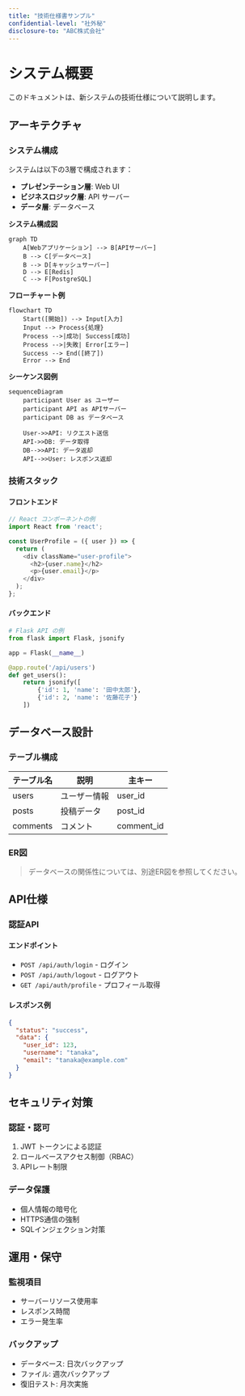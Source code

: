 ```yaml
---
title: "技術仕様書サンプル"
confidential-level: "社外秘"
disclosure-to: "ABC株式会社"
---
```


# システム概要

このドキュメントは、新システムの技術仕様について説明します。

## アーキテクチャ

### システム構成

システムは以下の3層で構成されます：

- **プレゼンテーション層**: Web UI
- **ビジネスロジック層**: API サーバー
- **データ層**: データベース

**システム構成図**

```mermaid
graph TD
    A[Webアプリケーション] --> B[APIサーバー]
    B --> C[データベース]
    B --> D[キャッシュサーバー]
    D --> E[Redis]
    C --> F[PostgreSQL]
```

**フローチャート例**

```mermaid
flowchart TD
    Start([開始]) --> Input[入力]
    Input --> Process{処理}
    Process -->|成功| Success[成功]
    Process -->|失敗| Error[エラー]
    Success --> End([終了])
    Error --> End
```

**シーケンス図例**

```mermaid
sequenceDiagram
    participant User as ユーザー
    participant API as APIサーバー
    participant DB as データベース
    
    User->>API: リクエスト送信
    API->>DB: データ取得
    DB-->>API: データ返却
    API-->>User: レスポンス返却
```


### 技術スタック

#### フロントエンド

```javascript
// React コンポーネントの例
import React from 'react';

const UserProfile = ({ user }) => {
  return (
    <div className="user-profile">
      <h2>{user.name}</h2>
      <p>{user.email}</p>
    </div>
  );
};
```

#### バックエンド

```python
# Flask API の例
from flask import Flask, jsonify

app = Flask(__name__)

@app.route('/api/users')
def get_users():
    return jsonify([
        {'id': 1, 'name': '田中太郎'},
        {'id': 2, 'name': '佐藤花子'}
    ])
```

## データベース設計

### テーブル構成

| テーブル名 | 説明         | 主キー     |
| ---------- | ------------ | ---------- |
| users      | ユーザー情報 | user_id    |
| posts      | 投稿データ   | post_id    |
| comments   | コメント     | comment_id |

### ER図

> データベースの関係性については、別途ER図を参照してください。

## API仕様

### 認証API

#### エンドポイント

- `POST /api/auth/login` - ログイン
- `POST /api/auth/logout` - ログアウト
- `GET /api/auth/profile` - プロフィール取得

#### レスポンス例

```json
{
  "status": "success",
  "data": {
    "user_id": 123,
    "username": "tanaka",
    "email": "tanaka@example.com"
  }
}
```

## セキュリティ対策

### 認証・認可

1. JWT トークンによる認証
2. ロールベースアクセス制御（RBAC）
3. APIレート制限

### データ保護

- 個人情報の暗号化
- HTTPS通信の強制
- SQLインジェクション対策

## 運用・保守

### 監視項目

- サーバーリソース使用率
- レスポンス時間
- エラー発生率

### バックアップ

- データベース: 日次バックアップ
- ファイル: 週次バックアップ
- 復旧テスト: 月次実施
